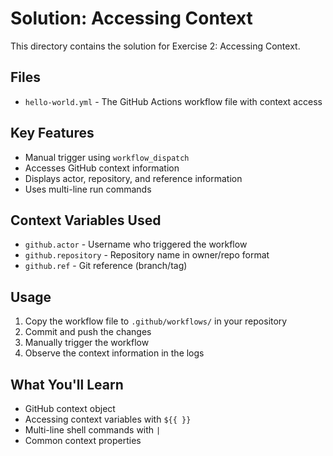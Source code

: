 # Solution: Accessing Context

This directory contains the solution for Exercise 2: Accessing Context.

## Files
- `hello-world.yml` - The GitHub Actions workflow file with context access

## Key Features
- Manual trigger using `workflow_dispatch`
- Accesses GitHub context information
- Displays actor, repository, and reference information
- Uses multi-line run commands

## Context Variables Used
- `github.actor` - Username who triggered the workflow
- `github.repository` - Repository name in owner/repo format
- `github.ref` - Git reference (branch/tag)

## Usage
1. Copy the workflow file to `.github/workflows/` in your repository
2. Commit and push the changes
3. Manually trigger the workflow
4. Observe the context information in the logs

## What You'll Learn
- GitHub context object
- Accessing context variables with `${{ }}`
- Multi-line shell commands with `|`
- Common context properties
